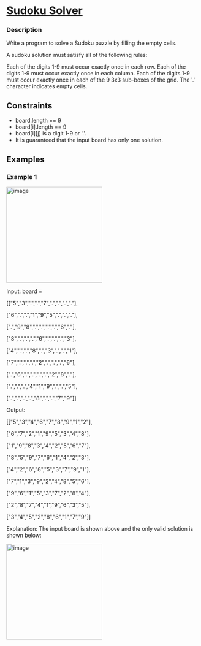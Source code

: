 # [Sudoku Solver](https://leetcode.com/problems/sudoku-solver/)

### Description

Write a program to solve a Sudoku puzzle by filling the empty cells.

A sudoku solution must satisfy all of the following rules:

Each of the digits 1-9 must occur exactly once in each row.
Each of the digits 1-9 must occur exactly once in each column.
Each of the digits 1-9 must occur exactly once in each of the 9 3x3 sub-boxes of the grid.
The '.' character indicates empty cells.


## Constraints

- board.length == 9
- board[i].length == 9
- board[i][j] is a digit 1-9 or '.'.
- It is guaranteed that the input board has only one solution.

## Examples

### Example 1

<img width="250" height="250" alt="image" src="https://github.com/user-attachments/assets/5620a9d2-b21c-490b-8330-000d3437703d" />

Input: board = 

[["5","3",".",".","7",".",".",".","."],

["6",".",".","1","9","5",".",".","."],

[".","9","8",".",".",".",".","6","."],

["8",".",".",".","6",".",".",".","3"],

["4",".",".","8",".","3",".",".","1"],

["7",".",".",".","2",".",".",".","6"],

[".","6",".",".",".",".","2","8","."],

[".",".",".","4","1","9",".",".","5"],

[".",".",".",".","8",".",".","7","9"]]

Output: 

[["5","3","4","6","7","8","9","1","2"],

["6","7","2","1","9","5","3","4","8"],

["1","9","8","3","4","2","5","6","7"],

["8","5","9","7","6","1","4","2","3"],

["4","2","6","8","5","3","7","9","1"],

["7","1","3","9","2","4","8","5","6"],

["9","6","1","5","3","7","2","8","4"],

["2","8","7","4","1","9","6","3","5"],

["3","4","5","2","8","6","1","7","9"]]

Explanation: The input board is shown above and the only valid solution is shown below:

<img width="250" height="250" alt="image" src="https://github.com/user-attachments/assets/3790f099-ca40-43d5-844f-7680beecdaa0" />

